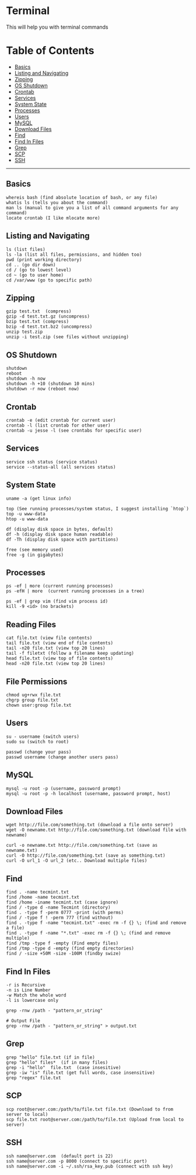 # Terminal

This will help you with terminal commands

# Table of Contents
- [Basics](#basics)
- [Listing and Navigating](#listing-and-navigating)
- [Zipping](#zipping)
- [OS Shutdown](#os-shutdown)
- [Crontab](#crontab)
- [Services](#services)
- [System State](#system-state)
- [Processes](#processes)
- [Users](#users)
- [MySQL](#mysql)
- [Download Files](#download-files)
- [Find](#find)
- [Find In Files](#find-in-files)
- [Grep](#grep)
- [SCP](#scp)
- [SSH](#ssh)

---

## Basics
```
whereis bash (find absolute location of bash, or any file)
whatis ls (tells you about the command)
man ls (manual to give you a list of all command arguments for any command)
locate crontab (I like mlocate more)
```

## Listing and Navigating
```
ls (list files)
ls -la (list all files, permissions, and hidden too)
pwd (print working directory)
cd .. (go dir down)
cd / (go to lowest level)
cd ~ (go to user home)
cd /var/www (go to specific path)
```

## Zipping
```
gzip test.txt  (compress)
gzip -d test.txt.gz (uncompress)
bzip test.txt (compress)
bzip -d test.txt.bz2 (uncompress)
unzip test.zip
unzip -i test.zip (see files without unzipping)
```

## OS Shutdown
```
shutdown
reboot
shutdown -h now
shutdown -h +10 (shutdown 10 mins)
shutdown -r now (reboot now)
```

## Crontab
```
crontab -e (edit crontab for current user)
crontab -l (list crontab for other user)
crontab -u jesse -l (see crontabs for specific user)
```

## Services
```
service ssh status (service status)
service --status-all (all services status)
```

## System State
```
uname -a (get linux info)

top (See running processes/system status, I suggest installing `htop`)
top -u www-data
htop -u www-data

df (display disk space in bytes, default)
df -h (display disk space human readable)
df -Th (display disk space with partitions)

free (see memory used)
free -g (in gigabytes)
```

## Processes
```
ps -ef | more (current running processes)
ps -efH | more  (current running processes in a tree)

ps -ef | grep vim (find vim process id)
kill -9 <id> (no brackets)
```

## Reading Files
```
cat file.txt (view file contents)
tail file.txt (view end of file contents)
tail -n20 file.txt (view top 20 lines)
tail -f filetxt (follow a filename keep updating)
head file.txt (view top of file contents)
head -n20 file.txt (view top 20 lines)
```

## File Permissions
```
chmod ug+rwx file.txt
chgrp group file.txt
chown user:group file.txt
```

## Users
```
su - username (switch users)
sudo su (switch to root)

passwd (change your pass)
passwd username (change another users pass)
```

## MySQL
```
mysql -u root -p (username, password prompt)
mysql -u root -p -h localhost (username, password prompt, host)
```

## Download Files
```
wget http://file.com/something.txt (download a file onto server)
wget -O newname.txt http://file.com/something.txt (download file with newname)

curl -o newname.txt http://file.com/something.txt (save as newname.txt)
curl -O http://file.com/something.txt (save as something.txt)
curl -O url_1 -O url_2 (etc.. Download multiple files)
```

## Find
```
find . -name tecmint.txt
find /home -name tecmint.txt
find /home -iname tecmint.txt (case ignore)
find / -type d -name Tecmint (directory)
find . -type f -perm 0777 -print (with perms)
find / -type f ! -perm 777 (find without)
find . -type f -name "tecmint.txt" -exec rm -f {} \; (find and remove a file)
find . -type f -name "*.txt" -exec rm -f {} \; (find and remove multiple)
find /tmp -type f -empty (Find empty files)
find /tmp -type d -empty (find empty directories)
find / -size +50M -size -100M (findby swize)
```

## Find In Files
```
-r is Recursive
-n is Line Number
-w Match the whole word
-l is lowercase only 

grep -rnw /path - "pattern_or_string"

# Output File
grep -rnw /path - "pattern_or_string" > output.txt
```

## Grep
```
grep "hello" file.txt (if in file)
grep "hello" files*  (if in many files)
grep -i "hello"  file.txt  (case insesitive)
grep -iw "is" file.txt (get full words, case insensitive)
grep "regex" file.txt
```

## SCP
```
scp root@server.com:/path/to/file.txt file.txt (Download to from server to local)
scp file.txt root@server.com:/path/to/file.txt (Upload from local to server)
```

## SSH
```
ssh name@server.com  (default port is 22)
ssh name@server.com -p 8000 (connect to specific port)
ssh name@server.com -i ~/.ssh/rsa_key.pub (connect with ssh key)
```
